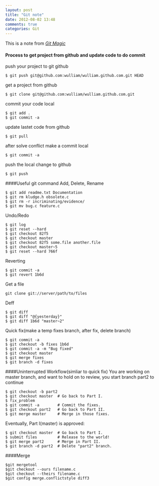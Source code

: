 ```yaml
---
layout: post
title: "Git note"
date: 2012-08-02 13:48
comments: true
categories: Git
---
```

This is a note from _[Git Magic](http://www-cs-students.stanford.edu/~blynn/gitmagic)_

#### Process to get project from github and update code to do commit
push your project to git github 
```
$ git push git@github.com:wulliam/wulliam.github.com.git HEAD
```

get a project from github
```
$ git clone git@github.com:wulliam/wulliam.github.com.git
```

commit your code local
```
$ git add .
$ git commit -a
```

update lastet code from github
```
$ git pull
```

after solve conflict make a commit local
```
$ git commit -a
```

push the local change to github
```
$ git push
```

####Useful git command
Add, Delete, Rename
```
$ git add readme.txt Documentation
$ git rm kludge.h obsolete.c
$ git rm -r incriminating/evidence/
$ git mv bug.c feature.c
```

Undo/Redo
```
$ git log
$ git reset --hard
$ git checkout 82f5
$ git checkout master
$ git checkout 82f5 some.file another.file
$ git checkout master~5
$ git reset --hard 766f
```

Reverting
```
$ git commit -a
$ git revert 1b6d
```

Get a file
```
git clone git://server/path/to/files
```

Deff 
```
$ git diff
$ git diff "@{yesterday}"
$ git diff 1b6d "master~2"
```

Quick fix(make a temp fixes branch, after fix, delete branch)
```
$ git commit -a
$ git checkout -b fixes 1b6d
$ git commit -a -m "Bug fixed"
$ git checkout master
$ git merge fixes
$ git branch -d fixes 
```


####Uninterrupted Workflow(simliar to quick fix)
You are working on master branch, and want to hold on to review, you start branch part2 to continue
```
$ git checkout -b part2
$ git checkout master  # Go back to Part I.
$ fix_problem
$ git commit -a        # Commit the fixes.
$ git checkout part2   # Go back to Part II.
$ git merge master     # Merge in those fixes.
```
Eventually, Part I(master) is approved:
```
$ git checkout master  # Go back to Part I.
$ submit files         # Release to the world!
$ git merge part2      # Merge in Part II.
$ git branch -d part2  # Delete "part2" branch.
```

####Merge

```
$git mergetool
$git checkout --ours filename.c
$git checkout --theirs filename.c
$git config merge.conflictstyle diff3
```
